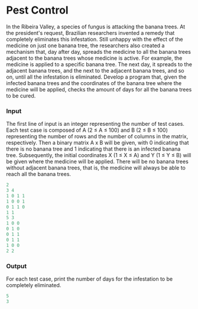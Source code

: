 # Pest Control

In the Ribeira Valley, a species of fungus is attacking the banana trees. At the president's request, Brazilian researchers invented a remedy that completely eliminates this infestation. Still unhappy with the effect of the medicine on just one banana tree, the researchers also created a mechanism that, day after day, spreads the medicine to all the banana trees adjacent to the banana trees whose medicine is active. For example, the medicine is applied to a specific banana tree. The next day, it spreads to the adjacent banana trees, and the next to the adjacent banana trees, and so on, until all the infestation is eliminated. Develop a program that, given the infected banana trees and the coordinates of the banana tree where the medicine will be applied, checks the amount of days for all the banana trees to be cured.

### Input

The first line of input is an integer representing the number of test cases. Each test case is composed of A (2 ≤ A ≤ 100) and B (2 ≤ B ≤ 100) representing the number of rows and the number of columns in the matrix, respectively. Then a binary matrix A x B will be given, with 0 indicating that there is no banana tree and 1 indicating that there is an infected banana tree. Subsequently, the initial coordinates X (1 ≤ X ≤ A) and Y (1 ≤ Y ≤ B) will be given where the medicine will be applied. There will be no banana trees without adjacent banana trees, that is, the medicine will always be able to reach all the banana trees.

```python
2
3 4
1 0 1 1
1 0 0 1
0 1 1 0
1 1
5 3
1 0 0
0 1 0
0 1 1
0 1 1
1 0 0
2 2
```

### Output

For each test case, print the number of days for the infestation to be completely eliminated.

```python
5
3
```